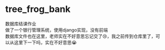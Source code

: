 # tree_frog_bank
数据库结课作业\
做了一个银行管理系统，使用django实现，没有前端\
数据库文件也在这里，老师实在不好意思忘记交了😢，我之前传到仓库里了，可以从这里下一下吗，实在不好意思😭
